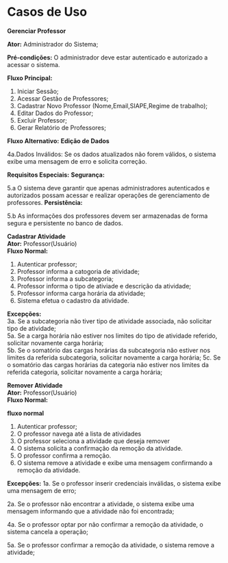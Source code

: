 # Casos de Uso

**Gerenciar Professor**

**Ator:** Administrador do Sistema;

**Pré-condições:** O administrador deve estar autenticado e autorizado a acessar o sistema.

**Fluxo Principal:**
1. Iniciar Sessão;
2. Acessar Gestão de Professores;
3. Cadastrar Novo Professor (Nome,Email,SIAPE,Regime de trabalho);
4. Editar Dados do Professor;
5. Excluir Professor;
6. Gerar Relatório de Professores;

**Fluxo Alternativo:**
**Edição de Dados**

4a.Dados Inválidos: Se os dados atualizados não forem válidos, o sistema exibe uma mensagem de erro e solicita correção.

**Requisitos Especiais:**
**Segurança:**

5.a O sistema deve garantir que apenas administradores autenticados e autorizados possam acessar e realizar operações de gerenciamento de professores.
**Persistência:** 

5.b As informações dos professores devem ser armazenadas de forma segura e persistente no banco de dados.

**Cadastrar Atividade**  
**Ator:** Professor(Usuário)  
**Fluxo Normal:**
1. Autenticar professor;
2. Professor informa a catogoria de atividade;  
3. Professor informa a subcategoria;   
4. Professor informa o tipo de ativiade e descrição da atividade;  
5. Professor informa carga horária da atividade;  
6. Sistema efetua o cadastro da atividade.  


**Excepções:**  
3a. Se a subcategoria não tiver tipo de atividade associada, não solicitar tipo de atividade;  
5a. Se a carga horária não estiver nos limites do tipo de atividade referido, solicitar novamente carga horária;  
5b. Se o somatório das cargas horárias da subcategoria não estiver nos limites da referida subcategoria, solicitar novamente a carga horária;
5c. Se o somatório das cargas horárias da categoria não estiver nos limites da referida categoria, solicitar novamente a carga horária;



**Remover Atividade**  
**Ator:** Professor(Usuário)  
**Fluxo Normal:**

**fluxo normal**
1. Autenticar professor;
2. O professor navega até a lista de atividades
3. O professor seleciona a atividade que deseja remover
4. O sistema solicita a confirmação da remoção da atividade.
5. O professor confirma a remoção.
6. O sistema remove a atividade e exibe uma mensagem confirmando a remoção da atividade.

**Excepções:**
1a. Se o professor inserir credenciais inválidas, o sistema exibe uma mensagem de erro;

2a. Se o professor não encontrar a atividade, o sistema exibe uma mensagem informando que a atividade não foi encontrada;

4a. Se o professor optar por não confirmar a remoção da atividade, o sistema cancela a operação;

5a. Se o professor confirmar a remoção da atividade, o sistema remove a atividade;
